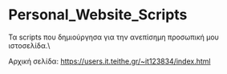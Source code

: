 # Personal_Website_Scripts
Τα scripts που δημιούργησα για την ανεπίσημη προσωπική μου ιστοσελίδα.\

Αρχική σελίδα: https://users.it.teithe.gr/~it123834/index.html
